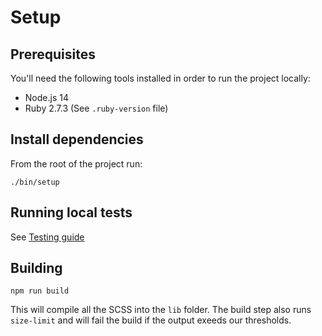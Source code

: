 # Setup

## Prerequisites

You'll need the following tools installed in order to run the project locally:

- Node.js 14
- Ruby 2.7.3 (See `.ruby-version` file)

## Install dependencies

From the root of the project run:

```
./bin/setup
```

## Running local tests

See [Testing guide](./testing.md)

## Building

```
npm run build
```

This will compile all the SCSS into the `lib` folder. The build step also runs `size-limit` and will fail the build if the output exeeds our thresholds.
